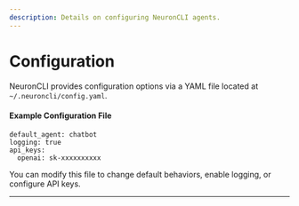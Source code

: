 ```yaml
---
description: Details on configuring NeuronCLI agents.
---
```


# Configuration

NeuronCLI provides configuration options via a YAML file located at `~/.neuroncli/config.yaml`.

#### Example Configuration File

```
default_agent: chatbot
logging: true
api_keys:
  openai: sk-xxxxxxxxxx
```

You can modify this file to change default behaviors, enable logging, or configure API keys.

***

###
